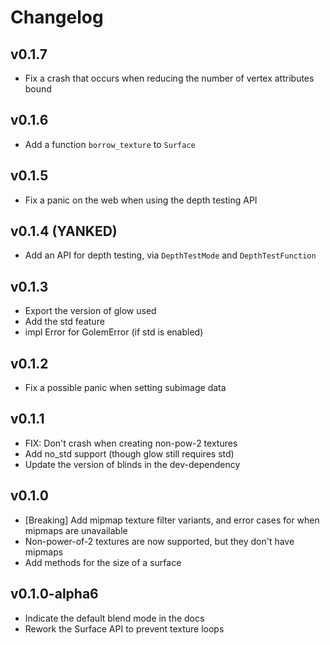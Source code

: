 # Changelog

## v0.1.7
- Fix a crash that occurs when reducing the number of vertex attributes bound

## v0.1.6
- Add a function `borrow_texture` to `Surface`

## v0.1.5
- Fix a panic on the web when using the depth testing API

## v0.1.4 (YANKED)
- Add an API for depth testing, via `DepthTestMode` and `DepthTestFunction`

## v0.1.3
- Export the version of glow used
- Add the std feature
- impl Error for GolemError (if std is enabled)

## v0.1.2
- Fix a possible panic when setting subimage data

## v0.1.1
- FIX: Don't crash when creating non-pow-2 textures
- Add no_std support (though glow still requires std)
- Update the version of blinds in the dev-dependency

## v0.1.0
- [Breaking] Add mipmap texture filter variants, and error cases for when mipmaps are unavailable
- Non-power-of-2 textures are now supported, but they don't have mipmaps
- Add methods for the size of a surface

## v0.1.0-alpha6
- Indicate the default blend mode in the docs
- Rework the Surface API to prevent texture loops
